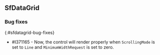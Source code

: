 ## SfDataGrid

### Bug fixes
{:#sfdatagrid-bug-fixes}

* \#I371165 - Now, the control will render properly when `ScrollingMode` is set to `Line` and `MinimumWidthRequest` is set to zero.